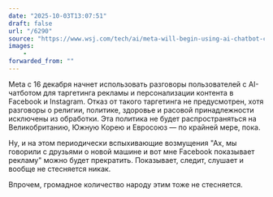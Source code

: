 ```yaml
---
date: "2025-10-03T13:07:51"
draft: false
url: "/6290"
source: "https://www.wsj.com/tech/ai/meta-will-begin-using-ai-chatbot-conversations-to-target-ads-291093d3?st=WoM8MF&reflink=desktopwebshare_permalink&ref=platformer.news"
images:
    -
forwarded_from: ""
---
```


Meta с 16 декабря начнет использовать разговоры пользователей с AI-чатботом для таргетинга рекламы и персонализации контента в Facebook и Instagram. Отказ от такого таргетинга не предусмотрен, хотя разговоры о религии, политике, здоровье и расовой принадлежности исключены из обработки. Эта политика не будет распространяться на Великобританию, Южную Корею и Евросоюз — по крайней мере, пока.

Ну, и на этом периодически вспыхивающие возмущения "Ах, мы говорили с друзьями о новой машине и вот мне Facebook показывает рекламу" можно будет прекратить. Показывает, следит, слушает и вообще не стесняется никак.

Впрочем, громадное количество народу этим тоже не стесняется.
